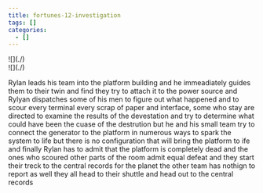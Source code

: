 ```yaml
---
title: fortunes-12-investigation
tags: []
categories:
  - []
---
```

<!-- more --><div class="embedded-image-left">![](./)</div><div class="embedded-image-right">![](./)</div>

Rylan leads his team into the platform building and he immeadiately guides them to their twin and find they try to attach it to the power source and Rylyan dispatches some of his men to figure out what happened and to scour every terminal every scrap of paper and interface, some who stay are directed to examine the results of the devestation and try to determine what could have been the cuase of the destrution but he and his small team try to connect the generator to the platform in numerous ways to spark the system to life but there is no configuration that will bring the platform to ife and finally Rylan has to admit that the platform is completely dead and the ones who scoured other parts of the room admit equal defeat and they start their treck to the central records for the planet the other team has nothign to report as well they all head to their shuttle and head out to the central records 